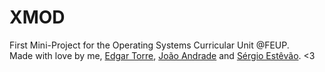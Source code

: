 # XMOD
First Mini-Project for the Operating Systems Curricular Unit @FEUP.\
Made with love by me, [Edgar Torre](https://github.com/edgarftorre), [João Andrade](https://github.com/JoaoMIEIC) and [Sérgio Estêvão](https://github.com/SergioEstevao11). <3

